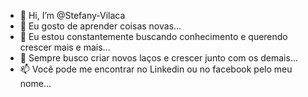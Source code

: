 - 👋 Hi, I’m @Stefany-Vilaca
- 👀 Eu gosto de aprender coisas novas...
- 🌱 Eu estou constantemente buscando conhecimento e querendo crescer mais e mais...
- 💞️ Sempre busco criar novos laços e crescer junto com os demais...
- 📫 Você pode me encontrar no Linkedin ou no facebook pelo meu nome...

<!---
Stefany-Vilaca/Stefany-Vilaca is a ✨ special ✨ repository because its `README.md` (this file) appears on your GitHub profile.
You can click the Preview link to take a look at your changes.
--->
